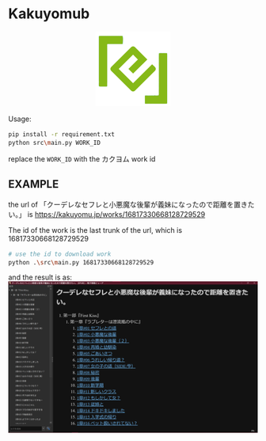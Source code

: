 # Kakuyomub
<p align="center">
  <img src="icon.png" style="width:30%;" />
</p>
Usage:

```bash
pip install -r requirement.txt
python src\main.py WORK_ID
```
replace the ```WORK_ID``` with the カクヨム work id


## EXAMPLE
the url of 「クーデレなセフレと小悪魔な後輩が義妹になったので距離を置きたい。」 is https://kakuyomu.jp/works/16817330668128729529

The id of the work is the last trunk of the url, which is 16817330668128729529
```bash
# use the id to download work
python .\src\main.py 16817330668128729529
```

and the result is as:
![alt text](image.png)